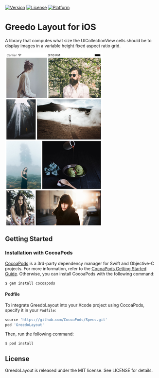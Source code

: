 [![Version](https://img.shields.io/cocoapods/v/GreedoLayout.svg?style=flat)](http://cocoapods.org/pods/GreedoLayout)
[![License](https://img.shields.io/cocoapods/l/GreedoLayout.svg?style=flat)](http://cocoapods.org/pods/GreedoLayout)
[![Platform](https://img.shields.io/cocoapods/p/GreedoLayout.svg?style=flat)](http://cocoapods.org/pods/GreedoLayout)

# Greedo Layout for iOS
A library that computes what size the UICollectionView cells should be to display images in a variable height fixed aspect ratio grid.

![image](screenshot.png)

## Getting Started

### Installation with CocoaPods
[CocoaPods](cocoapods.org) is a 3rd-party dependency manager for Swift and Objective-C projects. For more information, refer to the [CocoaPods Getting Started Guide](https://guides.cocoapods.org/using/getting-started.html). Otherwise, you can install CocoaPods with the following command:

```bash
$ gem install cocoapods
```

#### Podfile
To integrate GreedoLayout into your Xcode project using CocoaPods, specify it in your `Podfile`:

```ruby
source 'https://github.com/CocoaPods/Specs.git'
pod 'GreedoLayout'
```

Then, run the following command:

```bash
$ pod install
```

## License
GreedoLayout is released under the MIT license. See LICENSE for details.
